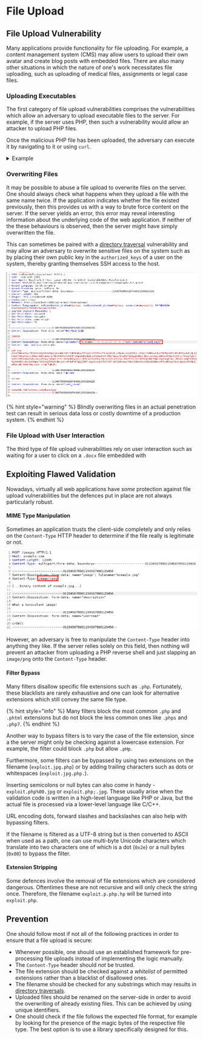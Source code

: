 # File Upload

## File Upload Vulnerability

Many applications provide functionality for file uploading. For example, a content management system (CMS) may allow users to upload their own avatar and create blog posts with embedded files. There are also many other situations in which the nature of one's work necessitates file uploading, such as uploading of medical files, assignments or legal case files.

### Uploading Executables

The first category of file upload vulnerabilities comprises the vulnerabilities which allow an adversary to upload executable files to the server. For example, if the server uses PHP, then such a vulnerability would allow an attacker to upload PHP files.

Once the malicious PHP file has been uploaded, the adversary can execute it by navigating to it or using `curl`.

<details>

<summary>Example</summary>

Consider the following file upload vulnerability from [this](https://portswigger.net/web-security/file-upload/lab-file-upload-remote-code-execution-via-web-shell-upload) PortSwigger lab. We have an unrestricted file upload and our goal is to read `/home/carlos/secret`. To achieve this, we simply need to paste the following code into an `exploit.php` file and upload it.

```php
<?php echo file_get_contents('/home/carlos/secret'); ?>
```

<img src="../../.gitbook/assets/Unrestricted File Upload.png" alt="" data-size="original">

<img src="../../.gitbook/assets/Unrestricted File Upload Successful.png" alt="" data-size="original">

As we can see, the PHP script was uploaded to the `avatars/` directory. However, navigating directly to `avatars/exploit.php` results in a "Not Found" error. Let's go back to the `my-account` page and inspect the source of the avatar image.

<img src="../../.gitbook/assets/Example - Inspect Source.png" alt="" data-size="original">

Ah, so our file was actually uploaded to `files/avatars/`. Navigating to this page results in the execution of `exploit.php`:

<img src="../../.gitbook/assets/Example - Carlos Secret.png" alt="" data-size="original">

</details>

### Overwriting Files

It may be possible to abuse a file upload to overwrite files on the server. One should always check what happens when they upload a file with the same name twice. If the application indicates whether the file existed previously, then this provides us with a way to brute force content on the server. If the server yields an error, this error may reveal interesting information about the underlying code of the web application. If neither of the these behaviours is observed, then the server might have simply overwritten the file.

This can sometimes be paired with a [directory traversal](<Directory Traversal.md>) vulnerability and may allow an adversary to overwrite sensitive files on the system such as by placing their own public key in the `authorized_keys` of a user on the system, thereby granting themselves SSH access to the host.

![](<Resources/Images/File Upload/File Upload Overwrite File.png>)

{% hint style="warning" %}
Blindly overwriting files in an actual penetration test can result in serious data loss or costly downtime of a production system.
{% endhint %}

### File Upload with User Interaction

The third type of file upload vulnerabilities rely on user interaction such as waiting for a user to click on a `.docx` file embedded with

## Exploiting Flawed Validation

Nowadays, virtually all web applications have _some_ protection against file upload vulnerabilities but the defences put in place are not always particularly robust.

#### MIME Type Manipulation

Sometimes an application trusts the client-side completely and only relies on the `Content-Type` HTTP header to determine if the file really is legitimate or not.

![](<Resources/Images/File Upload/MIME Type Manipulation.png>)

However, an adversary is free to manipulate the `Content-Type` header into anything they like. If the server relies solely on this field, then nothing will prevent an attacker from uploading a PHP reverse shell and just slapping an `image/png` onto the `Content-Type` header.

#### Filter Bypass

Many filters disallow specific file extensions such as `.php`. Fortunately, these blacklists are rarely exhaustive and one can look for alternative extensions which still convey the same file type.

{% hint style="info" %}
Many filters block the most common `.php` and `.phtml` extensions but do not block the less common ones like `.phps` and `.php7`.
{% endhint %}

Another way to bypass filters is to vary the case of the file extension, since a the server might only be checking against a lowercase extension. For example, the filter could block `.php` but allow `.pHp`.

Furthermore, some filters can be bypassed by using two extensions on the filename (`exploit.jpg.php`) or by adding trailing characters such as dots or whitespaces (`exploit.jpg.php.`).

Inserting semicolons or null bytes can also come in handy - `exploit.php%00.jpg` or `exploit.php;.jpg`. These usually arise when the validation code is written in a high-level language like PHP or Java, but the actual file is processed via a lower-level language like C/C++.

URL encoding dots, forward slashes and backslashes can also help with bypassing filters.

If the filename is filtered as a UTF-8 string but is then converted to ASCII when used as a path, one can use multi-byte Unicode characters which translate into two characters one of which is a dot (`0x2e`) or a null bytes (`0x00`) to bypass the filter.

#### Extension Stripping

Some defences involve the removal of file extensions which are considered dangerous. Oftentimes these are not recursive and will only check the string once. Therefore, the filename `exploit.p.php.hp` will be turned into `exploit.php`.

## Prevention

One should follow most if not all of the following practices in order to ensure that a file upload is secure:

* Whenever possible, one should use an established framework for pre-processing file uploads instead of implementing the logic manually.
* The `Content-Type` header should _not_ be trusted.
* The file extension should be checked against a _whitelist_ of permitted extensions rather than a blacklist of disallowed ones.
* The filename should be checked for any substrings which may results in [directory traversals](<Directory Traversal.md>).
* Uploaded files should be renamed on the server-side in order to avoid the overwriting of already existing files. This can be achieved by using unique identifiers.
* One should check if the file follows the expected file format, for example by looking for the presence of the magic bytes of the respective file type. The best option is to use a library specifically designed for this.
